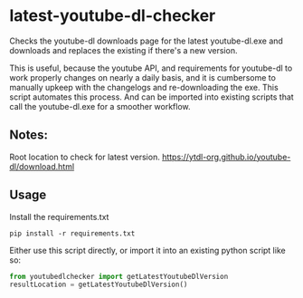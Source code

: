 # latest-youtube-dl-checker
Checks the youtube-dl downloads page for the latest youtube-dl.exe and downloads and replaces the existing if there's a new version.

This is useful, because the youtube API, and requirements for youtube-dl to work properly changes on nearly a daily basis, and it is cumbersome to manually upkeep with the changelogs and re-downloading the exe. This script automates this process. And can be imported into existing scripts that call the youtube-dl.exe for a smoother workflow.

## Notes:
Root location to check for latest version.
https://ytdl-org.github.io/youtube-dl/download.html

## Usage
Install the requirements.txt
```
pip install -r requirements.txt
```

Either use this script directly, or import it into an existing python script like so:
```python
from youtubedlchecker import getLatestYoutubeDlVersion
resultLocation = getLatestYoutubeDlVersion()
```

